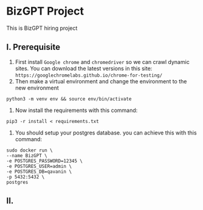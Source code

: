 # BizGPT Project
This is BizGPT hiring project

## I. Prerequisite
1. First install `Google chrome` and `chromedriver` so we can crawl dynamic sites. You can download the latest versions in this site:  
`https://googlechromelabs.github.io/chrome-for-testing/`
2. Then make a virtual environment and change the environment to the new environment
```
python3 -m venv env && source env/bin/activate
```
1. Now install the requirements with this command:  
```
pip3 -r install < requirements.txt
```
1. You should setup your postgres database. you can achieve this with this command:  
```
sudo docker run \
--name BizGPT \
-e POSTGRES_PASSWORD=12345 \  
-e POSTGRES_USER=admin \  
-e POSTGRES_DB=qavanin \  
-p 5432:5432 \  
postgres
``` 

## II. 